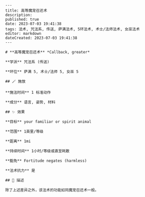 
    ---
    title: 高等魔宠召还术
    description: 
    published: true
    date: 2023-07-03 19:41:38
    tags: 法术, 咒法系, 传送, 萨满法术, 5环法术, 术士/法师法术, 女巫法术
    editor: markdown
    dateCreated: 2023-07-03 19:41:38
    ---

    # **高等魔宠召还术** *Callback, greater*

    **学派** 咒法系 (传送) 

    **环位** 萨满 5, 术士/法师 5, 女巫 5

    ## 🪄 施放

    **施法时间** 1 标准动作

    **成分** 语言, 姿势, 材料

    ## ✨ 效果 

    **目标** your familiar or spirit animal 

    **范围** 1英里/等级

    **距离** 1mi  

    **持续时间** 1小时/等级或直至耗散 

    **豁免** Fortitude negates (harmless)

    **法术抗力** 是

    ## 📖 描述

    除了上述差异之外，该法术的功能如同魔宠召还术一般。
    